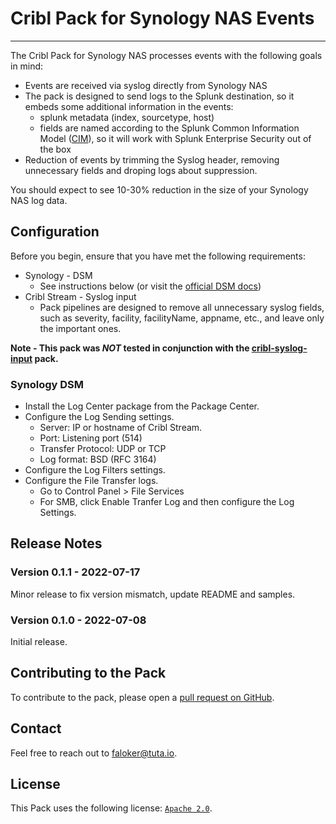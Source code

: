 # Cribl Pack for Synology NAS Events
----

The Cribl Pack for Synology NAS processes events with the following goals in mind:

* Events are received via syslog directly from Synology NAS
* The pack is designed to send logs to the Splunk destination, so it embeds some additional information in the events:
  * splunk metadata (index, sourcetype, host)
  * fields are named according to the Splunk Common Information Model ([CIM](https://docs.splunk.com/Documentation/CIM/5.0.1/User/Overview)), so it will work with Splunk Enterprise Security out of the box
* Reduction of events by trimming the Syslog header, removing unnecessary fields and droping logs about suppression.

You should expect to see 10-30% reduction in the size of your Synology NAS log data.

## Configuration

Before you begin, ensure that you have met the following requirements:
* Synology - DSM
  * See instructions below (or visit the [official DSM docs](https://kb.synology.com/en-global/DSM/help/LogCenter/logcenter_client))
* Cribl Stream - Syslog input
  * Pack pipelines are designed to remove all unnecessary syslog fields, such as severity, facility, facilityName, appname, etc., and leave only the important ones.
  
**Note - This pack was _NOT_ tested in conjunction with the [cribl-syslog-input](https://github.com/criblpacks/cribl-syslog-input) pack.**

### Synology DSM 

* Install the Log Center package from the Package Center.
* Configure the Log Sending settings.
  * Server: IP or hostname of Cribl Stream.
  * Port: Listening port (514)
  * Transfer Protocol: UDP or TCP
  * Log format: BSD (RFC 3164)
* Configure the Log Filters settings.
* Configure the File Transfer logs.
  * Go to Control Panel > File Services
  * For SMB, click Enable Tranfer Log and then configure the Log Settings. 



## Release Notes

### Version 0.1.1 - 2022-07-17
Minor release to fix version mismatch, update README and samples.

### Version 0.1.0 - 2022-07-08
Initial release.


## Contributing to the Pack
To contribute to the pack, please open a [pull request on GitHub](https://github.com/faloker/cc-synology-events/pulls).


## Contact
Feel free to reach out to <faloker@tuta.io>.


## License
This Pack uses the following license: [`Apache 2.0`](https://github.com/faloker/cc-synology-events/blob/main/LICENSE).